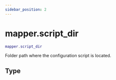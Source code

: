 ```yaml
---
sidebar_position: 2
---
```


# mapper.script_dir
```lua
mapper.script_dir
```
Folder path where the configuration script is located.


## Type
